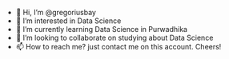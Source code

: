 - 👋 Hi, I’m @gregoriusbay
- 👀 I’m interested in Data Science
- 🌱 I’m currently learning Data Science in Purwadhika
- 💞️ I’m looking to collaborate on studying about Data Science
- 📫 How to reach me? just contact me on this account. Cheers!

<!---
gregoriusbay/gregoriusbay is a ✨ special ✨ repository because its `README.md` (this file) appears on your GitHub profile.
You can click the Preview link to take a look at your changes.
--->
